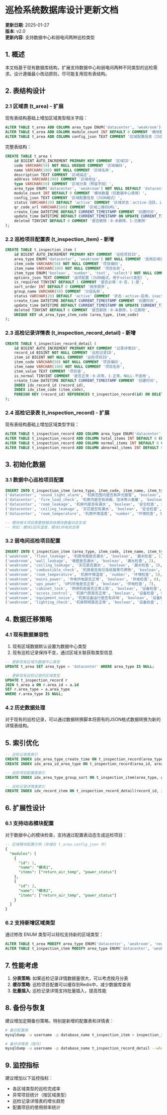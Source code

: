# 巡检系统数据库设计更新文档

**更新日期**: 2025-01-27  
**版本**: v2.0  
**更新内容**: 支持数据中心和弱电间两种巡检类型

## 1. 概述

本文档基于现有数据库结构，扩展支持数据中心和弱电间两种不同类型的巡检需求。设计遵循最小改动原则，尽可能复用现有表结构。

## 2. 表结构设计

### 2.1 区域表 (t_area) - 扩展

现有表结构基础上增加区域类型相关字段：

```sql
ALTER TABLE t_area ADD COLUMN area_type ENUM('datacenter', 'weakroom') NOT NULL DEFAULT 'datacenter' COMMENT '区域类型：datacenter-数据中心，weakroom-弱电间';
ALTER TABLE t_area ADD COLUMN module_count INT DEFAULT 0 COMMENT '模块数量（仅数据中心使用）';
ALTER TABLE t_area ADD COLUMN config_json TEXT COMMENT '区域配置信息（JSON格式）';
```

完整表结构：
```sql
CREATE TABLE t_area (
    id BIGINT AUTO_INCREMENT PRIMARY KEY COMMENT '区域ID',
    code VARCHAR(50) NOT NULL UNIQUE COMMENT '区域编码',
    name VARCHAR(100) NOT NULL COMMENT '区域名称',
    description TEXT COMMENT '区域描述',
    address VARCHAR(200) COMMENT '区域地址',
    type VARCHAR(50) COMMENT '区域分类（预留字段）',
    area_type ENUM('datacenter', 'weakroom') NOT NULL DEFAULT 'datacenter' COMMENT '区域类型：datacenter-数据中心，weakroom-弱电间',
    module_count INT DEFAULT 0 COMMENT '模块数量（仅数据中心使用）',
    config_json TEXT COMMENT '区域配置信息（JSON格式）',
    status VARCHAR(20) DEFAULT 'active' COMMENT '区域状态：active-活跃，inactive-未激活',
    qr_code_url VARCHAR(500) COMMENT '区域二维码URL',
    create_time DATETIME DEFAULT CURRENT_TIMESTAMP COMMENT '创建时间',
    update_time DATETIME DEFAULT CURRENT_TIMESTAMP ON UPDATE CURRENT_TIMESTAMP COMMENT '更新时间',
    deleted TINYINT DEFAULT 0 COMMENT '是否删除：0-未删除，1-已删除'
);
```

### 2.2 巡检项目配置表 (t_inspection_item) - 新增

```sql
CREATE TABLE t_inspection_item (
    id BIGINT AUTO_INCREMENT PRIMARY KEY COMMENT '巡检项目ID',
    area_type ENUM('datacenter', 'weakroom') NOT NULL COMMENT '适用区域类型',
    item_code VARCHAR(50) NOT NULL COMMENT '项目编码',
    item_name VARCHAR(100) NOT NULL COMMENT '项目名称',
    item_type ENUM('boolean', 'number', 'text', 'select') NOT NULL COMMENT '项目类型：boolean-是否，number-数值，text-文本，select-选择',
    options_json TEXT COMMENT '选项配置（JSON格式，用于select类型）',
    is_required TINYINT DEFAULT 1 COMMENT '是否必填：0-否，1-是',
    sort_order INT DEFAULT 0 COMMENT '排序顺序',
    group_name VARCHAR(50) COMMENT '分组名称',
    status VARCHAR(20) DEFAULT 'active' COMMENT '状态：active-启用，inactive-禁用',
    create_time DATETIME DEFAULT CURRENT_TIMESTAMP COMMENT '创建时间',
    update_time DATETIME DEFAULT CURRENT_TIMESTAMP ON UPDATE CURRENT_TIMESTAMP COMMENT '更新时间',
    deleted TINYINT DEFAULT 0 COMMENT '是否删除：0-未删除，1-已删除',
    UNIQUE KEY uk_area_type_item_code (area_type, item_code)
);
```

### 2.3 巡检记录详情表 (t_inspection_record_detail) - 新增

```sql
CREATE TABLE t_inspection_record_detail (
    id BIGINT AUTO_INCREMENT PRIMARY KEY COMMENT '记录详情ID',
    record_id BIGINT NOT NULL COMMENT '巡检记录ID',
    item_id BIGINT NOT NULL COMMENT '巡检项目ID',
    item_code VARCHAR(50) NOT NULL COMMENT '项目编码',
    item_name VARCHAR(100) NOT NULL COMMENT '项目名称',
    item_value TEXT COMMENT '项目值',
    is_normal TINYINT COMMENT '是否正常：0-异常，1-正常，NULL-不适用',
    create_time DATETIME DEFAULT CURRENT_TIMESTAMP COMMENT '创建时间',
    INDEX idx_record_id (record_id),
    INDEX idx_item_code (item_code),
    FOREIGN KEY (record_id) REFERENCES t_inspection_record(id) ON DELETE CASCADE
);
```

### 2.4 巡检记录表 (t_inspection_record) - 扩展

现有表结构基础上增加区域类型字段：

```sql
ALTER TABLE t_inspection_record ADD COLUMN area_type ENUM('datacenter', 'weakroom') COMMENT '区域类型';
ALTER TABLE t_inspection_record ADD COLUMN total_items INT DEFAULT 0 COMMENT '总项目数';
ALTER TABLE t_inspection_record ADD COLUMN normal_items INT DEFAULT 0 COMMENT '正常项目数';
ALTER TABLE t_inspection_record ADD COLUMN abnormal_items INT DEFAULT 0 COMMENT '异常项目数';
```

## 3. 初始化数据

### 3.1 数据中心巡检项目配置

```sql
INSERT INTO t_inspection_item (area_type, item_code, item_name, item_type, group_name, sort_order) VALUES
('datacenter', 'sound_light_alarm', '机房范围内是否有声光报警', 'boolean', '安全检查', 1),
('datacenter', 'fire_load_check', '机房内是否有纸箱、泡沫等火载量', 'boolean', '安全检查', 2),
('datacenter', 'room_leakage', '机房内是否有漏水', 'boolean', '安全检查', 3),
('datacenter', 'ceiling_leakage', '天花是否有漏水', 'boolean', '安全检查', 4),
('datacenter', 'room_temperature', '机房环境温度', 'number', '环境检查', 5);

-- 模块相关项目需要根据具体模块数量动态生成
-- 例如：模块1回风温度、模块1供电状态等
```

### 3.2 弱电间巡检项目配置

```sql
INSERT INTO t_inspection_item (area_type, item_code, item_name, item_type, group_name, sort_order) VALUES
('weakroom', 'floor_leakage', '机房地面是否漏水', 'boolean', '漏水检查', 1),
('weakroom', 'wall_leakage', '墙壁是否漏水', 'boolean', '漏水检查', 2),
('weakroom', 'ceiling_leakage', '天花是否漏水', 'boolean', '漏水检查', 3),
('weakroom', 'combustible_check', '机房是否有垃圾纸箱等可燃物', 'boolean', '安全检查', 4),
('weakroom', 'room_temperature', '机房环境温度', 'number', '环境检查', 5),
('weakroom', 'mains_power', '市电供电是否正常', 'boolean', '供电检查', 6),
('weakroom', 'ups_power', 'UPS供电是否正常', 'boolean', '供电检查', 7),
('weakroom', 'cabinet_lock', '网络机柜是否正常上锁', 'boolean', '设备检查', 8),
('weakroom', 'access_control', '机房门禁是否正常', 'boolean', '设备检查', 9),
('weakroom', 'equipment_noise', '机房设备运行是否有异响', 'boolean', '设备检查', 10),
('weakroom', 'lighting_check', '机房照明是否正常', 'boolean', '设备检查', 11);
```

## 4. 数据迁移策略

### 4.1 现有数据兼容性

1. 现有区域数据默认设置为数据中心类型
2. 现有巡检记录保持不变，通过区域关联获取类型信息

```sql
-- 更新现有区域为数据中心类型
UPDATE t_area SET area_type = 'datacenter' WHERE area_type IS NULL;

-- 更新现有巡检记录的区域类型
UPDATE t_inspection_record r 
JOIN t_area a ON r.area_id = a.id 
SET r.area_type = a.area_type 
WHERE r.area_type IS NULL;
```

### 4.2 历史数据处理

对于现有的巡检记录，可以通过数据转换脚本将原有的JSON格式数据转换为新的详情表结构。

## 5. 索引优化

```sql
-- 巡检记录表索引
CREATE INDEX idx_area_type_create_time ON t_inspection_record(area_type, create_time);
CREATE INDEX idx_area_id_area_type ON t_inspection_record(area_id, area_type);

-- 巡检项目配置表索引
CREATE INDEX idx_area_type_group_sort ON t_inspection_item(area_type, group_name, sort_order);

-- 巡检记录详情表索引
CREATE INDEX idx_record_item ON t_inspection_record_detail(record_id, item_code);
```

## 6. 扩展性设计

### 6.1 支持动态模块配置

对于数据中心的模块检查，支持通过配置表动态生成巡检项目：

```sql
-- 区域模块配置示例（存储在 t_area.config_json 中）
{
  "modules": [
    {
      "id": 1,
      "name": "模块1",
      "items": ["return_air_temp", "power_status"]
    },
    {
      "id": 2,
      "name": "模块2", 
      "items": ["return_air_temp", "power_status"]
    }
  ]
}
```

### 6.2 支持新增区域类型

通过修改 ENUM 类型可以轻松支持新的区域类型：

```sql
ALTER TABLE t_area MODIFY area_type ENUM('datacenter', 'weakroom', 'newtype');
ALTER TABLE t_inspection_item MODIFY area_type ENUM('datacenter', 'weakroom', 'newtype');
```

## 7. 性能考虑

1. **分表策略**: 如果巡检记录详情数据量很大，可以考虑按月分表
2. **缓存策略**: 巡检项目配置可以缓存到Redis中，减少数据库查询
3. **批量插入**: 巡检记录详情支持批量插入，提高性能

## 8. 备份与恢复

建议增加定期备份策略，特别是新增的配置表和详情表：

```bash
# 备份配置表
mysqldump -u username -p database_name t_inspection_item > inspection_item_backup.sql

# 备份详情表（按月）
mysqldump -u username -p database_name t_inspection_record_detail --where="create_time >= '2025-01-01'" > detail_backup_202501.sql
```

## 9. 监控指标

建议增加以下监控指标：
- 各区域类型的巡检完成率
- 异常项目统计（按区域类型）
- 巡检记录详情表的增长趋势
- 配置项目的使用频率统计 